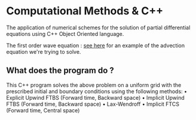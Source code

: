 # Computational Methods & C++
The application of numerical schemes for the solution of partial differential equations using C++ Object Oriented language.

The first order wave equation : [see here](http://farside.ph.utexas.edu/teaching/329/lectures/node90.html) for an example of the advection equation we're trying to solve.
## What does the program do ?
This C++ program solves the above problem on a uniform grid with the prescribed initial and boundary conditions using the following methods: • Explicit Upwind FTBS (Forward time, Backward space) • Implicit Upwind FTBS (Forward time, Backward space) • Lax-Wendroff • Implicit FTCS (Forward time, Central space)
